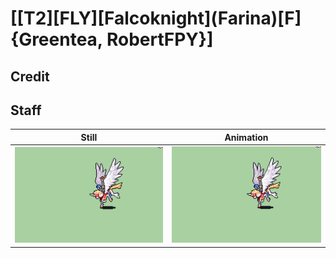 # [\[T2\]\[FLY\]\[Falcoknight\]\(Farina\)\[F\]{Greentea, RobertFPY}]

## Credit


	
## Staff

| Still | Animation |
| :---: | :-------: |
| ![Staff still](./Staff_000.png) | ![Staff animation](./Staff.gif) |
